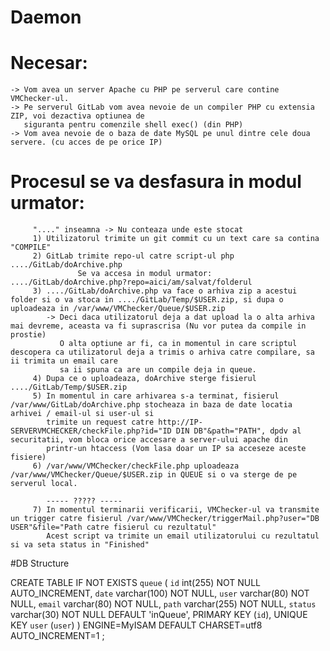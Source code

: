 # Daemon

# Necesar:
    -> Vom avea un server Apache cu PHP pe serverul care contine VMChecker-ul.
    -> Pe serverul GitLab vom avea nevoie de un compiler PHP cu extensia ZIP, voi dezactiva optiunea de 
       siguranta pentru comenzile shell exec() (din PHP)
    -> Vom avea nevoie de o baza de date MySQL pe unul dintre cele doua servere. (cu acces de pe orice IP)


# Procesul se va desfasura in modul urmator:
         "...." inseamna -> Nu conteaza unde este stocat
         1) Utilizatorul trimite un git commit cu un text care sa contina "COMPILE"
         2) GitLab trimite repo-ul catre script-ul php ..../GitLab/doArchive.php
                   Se va accesa in modul urmator: ..../GitLab/doArchive.php?repo=aici/am/salvat/folderul
         3) ..../GitLab/doArchive.php va face o arhiva zip a acestui folder si o va stoca in ..../GitLab/Temp/$USER.zip, si dupa o uploadeaza in /var/www/VMChecker/Queue/$USER.zip
            -> Deci daca utilizatorul deja a dat upload la o alta arhiva mai devreme, aceasta va fi suprascrisa (Nu vor putea da compile in prostie)
               O alta optiune ar fi, ca in momentul in care scriptul descopera ca utilizatorul deja a trimis o arhiva catre compilare, sa ii trimita un email care
               sa ii spuna ca are un compile deja in queue.
         4) Dupa ce o uploadeaza, doArchive sterge fisierul ..../GitLab/Temp/$USER.zip
         5) In momentul in care arhivarea s-a terminat, fisierul /var/www/GitLab/doArchive.php stocheaza in baza de date locatia arhivei / email-ul si user-ul si
            trimite un request catre http://IP-SERVERVMCHECKER/checkFile.php?id="ID DIN DB"&path="PATH", dpdv al securitatii, vom bloca orice accesare a server-ului apache din
            printr-un htaccess (Vom lasa doar un IP sa acceseze aceste fisiere)
         6) /var/www/VMChecker/checkFile.php uploadeaza /var/www/VMChecker/Queue/$USER.zip in QUEUE si o va sterge de pe serverul local.

            ----- ????? -----
         7) In momentul terminarii verificarii, VMChecker-ul va transmite un trigger catre fisierul /var/www/VMChecker/triggerMail.php?user="DB USER"&file="Path catre fisierul cu rezultatul"
            Acest script va trimite un email utilizatorului cu rezultatul si va seta status in "Finished"

#DB Structure

CREATE TABLE IF NOT EXISTS `queue` (
  `id` int(255) NOT NULL AUTO_INCREMENT,
  `date` varchar(100) NOT NULL,
  `user` varchar(80) NOT NULL,
  `email` varchar(80) NOT NULL,
  `path` varchar(255) NOT NULL,
  `status` varchar(30) NOT NULL DEFAULT 'inQueue',
  PRIMARY KEY (`id`),
  UNIQUE KEY `user` (`user`)
) ENGINE=MyISAM DEFAULT CHARSET=utf8 AUTO_INCREMENT=1 ;
